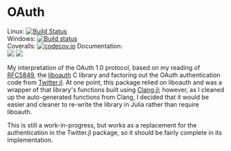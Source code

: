 # OAuth

Linux: [![Build Status](https://travis-ci.org/randyzwitch/OAuth.jl.svg?branch=master)](https://travis-ci.org/randyzwitch/OAuth.jl) <br>
Windows:
[![Build status](https://ci.appveyor.com/api/projects/status/lu2jwu1yh464bdm4/branch/master?svg=true)](https://ci.appveyor.com/project/randyzwitch/oauth-jl/branch/master)
<br>
Coveralls: [![codecov.io](https://codecov.io/github/randyzwitch/OAuth.jl/coverage.svg?branch=master)](https://codecov.io/github/randyzwitch/OAuth.jl?branch=master)
Documentation: <br>
[![](https://img.shields.io/badge/docs-stable-blue.svg)](http://randyzwitch.com/OAuth.jl/stable)
[![](https://img.shields.io/badge/docs-latest-blue.svg)](http://randyzwitch.com/OAuth.jl/latest)

My interpretation of the OAuth 1.0 protocol, based on my reading of [RFC5849](https://tools.ietf.org/html/rfc5849), the [liboauth](http://liboauth.sourceforge.net/) C library and factoring out the OAuth authentication code from [Twitter.jl](https://github.com/randyzwitch/Twitter.jl). At one point, this package relied on liboauth and was a wrapper of that library's functions built using [Clang.jl](https://github.com/ihnorton/Clang.jl); however, as I cleaned up the auto-generated functions from Clang, I decided that it would be easier and cleaner to re-write the library in Julia rather than require liboauth.

This is still a work-in-progress, but works as a replacement for the authentication in the Twitter.jl package, so it should be fairly complete in its implementation.
